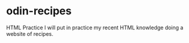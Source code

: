 # odin-recipes
HTML Practice
I will put in practice my recent HTML knowledge doing a website of recipes.
